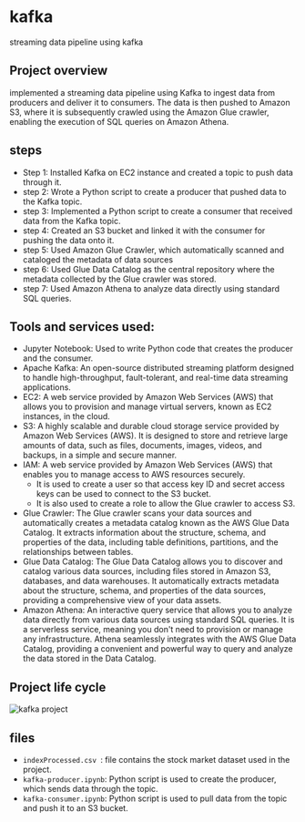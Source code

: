 # kafka
streaming data pipeline using kafka
## Project overview 
implemented a streaming data pipeline using Kafka to ingest data from producers and deliver it to consumers. The data is then pushed to Amazon S3, where it is subsequently crawled using the Amazon Glue crawler, enabling the execution of SQL queries on Amazon Athena.
## steps
- Step 1:
Installed Kafka on EC2 instance and created a topic to push data through it.
- step 2:
 Wrote a Python script to create a producer that pushed data to the Kafka topic.
- step 3:
 Implemented a Python script to create a consumer that received data from the Kafka topic.
- step 4:
Created an S3 bucket and linked it with the consumer for pushing the data onto it.
- step 5:
Used Amazon Glue Crawler, which automatically scanned and cataloged the metadata of data sources
- step 6:
 Used Glue Data Catalog as the central repository where the metadata collected by the Glue crawler was stored.
- step 7:
 Used Amazon Athena to analyze data directly using standard SQL queries.
 ## Tools and services used:
- Jupyter Notebook: Used to write Python code that creates the producer and the consumer.
- Apache Kafka: An open-source distributed streaming platform designed to handle high-throughput, fault-tolerant, and real-time data streaming applications.
- EC2: A web service provided by Amazon Web Services (AWS) that allows you to provision and manage virtual servers, known as EC2 instances, in the cloud.
- S3: A highly scalable and durable cloud storage service provided by Amazon Web Services (AWS). It is designed to store and retrieve large amounts of data, such as files, documents, images, videos, and backups, in a simple and secure manner.
- IAM: A web service provided by Amazon Web Services (AWS) that enables you to manage access to AWS resources securely. 
  - It is used to create a user so that access key ID and secret access keys can be used to connect to the S3 bucket. 
  - It is also used to create a role to allow the Glue crawler to access S3.
- Glue Crawler: The Glue crawler scans your data sources and automatically creates a metadata catalog known as the AWS Glue Data Catalog. It extracts information about the structure, schema, and properties of the data, including table definitions, partitions, and the relationships between tables.
- Glue Data Catalog: The Glue Data Catalog allows you to discover and catalog various data sources, including files stored in Amazon S3, databases, and data warehouses. It automatically extracts metadata about the structure, schema, and properties of the data sources, providing a comprehensive view of your data assets.
- Amazon Athena: An interactive query service that allows you to analyze data directly from various data sources using standard SQL queries. It is a serverless service, meaning you don't need to provision or manage any infrastructure. Athena seamlessly integrates with the AWS Glue Data Catalog, providing a convenient and powerful way to query and analyze the data stored in the Data Catalog.
## Project life cycle
![kafka project](https://github.com/Mohamed-attia98/ITI-Graduation-Project/assets/82019926/b0ba31cb-08b0-4840-a0ee-6a9f6b40a24e)
## files 
- `indexProcessed.csv `:  file contains the stock market dataset used in the project.
- `kafka-producer.ipynb`:  Python script is used to create the producer, which sends data through the topic.
- `kafka-consumer.ipynb`:  Python script is used to pull data from the topic and push it to an S3 bucket.
